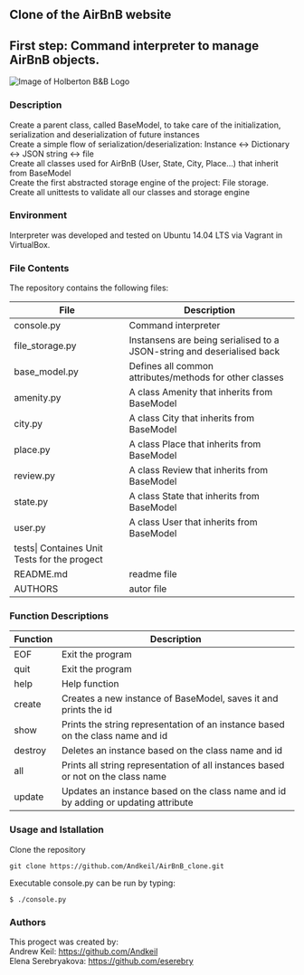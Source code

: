 ## Clone of the AirBnB website
## First step: Command interpreter to manage AirBnB objects.

![Image of Holberton B&B Logo](https://s3.amazonaws.com/intranet-projects-files/holbertonschool-higher-level_programming+/263/HBTN-hbnb-Final.png)

### Description
Create a parent class, called BaseModel, to take care of the initialization, serialization and deserialization of future instances\
Create a simple flow of serialization/deserialization: Instance <-> Dictionary <-> JSON string <-> file\
Create all classes used for AirBnB (User, State, City, Place…) that inherit from BaseModel\
Create the first abstracted storage engine of the project: File storage.\
Create all unittests to validate all our classes and storage engine

### Environment
Interpreter was developed and tested on Ubuntu 14.04 LTS via Vagrant in VirtualBox.

### File Contents
The repository contains the following files:

|   **File**   |   **Description**   |
| -------------- | --------------------- |
|console.py | Command interpreter |
|file_storage.py | Instansens are being serialised to a JSON-string and deserialised back |
|base_model.py | Defines all common attributes/methods for other classes |
|amenity.py | A class Amenity that inherits from BaseModel |
|city.py | A class City that inherits from BaseModel |
|place.py | A class Place that inherits from BaseModel |
|review.py | A class Review that inherits from BaseModel |
|state.py | A class State that inherits from BaseModel |
|user.py | A class User that inherits from BaseModel |
|tests\| Containes Unit Tests for the progect |
|README.md | readme file |
|AUTHORS | autor file |

### Function Descriptions
| **Function** | **Description** |
| -------------- | ----------------- |
|EOF | Exit the program |
|quit | Exit the program |
|help | Help function |
|create | Creates a new instance of BaseModel, saves it and prints the id |
|show | Prints the string representation of an instance based on the class name and id |
|destroy | Deletes an instance based on the class name and id |
|all | Prints all string representation of all instances based or not on the class name |
|update | Updates an instance based on the class name and id by adding or updating attribute |

### Usage and Istallation
Clone the repository
```
git clone https://github.com/Andkeil/AirBnB_clone.git
```

Executable console.py can be run by typing:

```
$ ./console.py
```

### Authors
This progect was created by:\
Andrew Keil: https://github.com/Andkeil \
Elena Serebryakova: https://github.com/eserebry 
